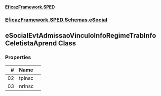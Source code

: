 #### [EficazFramework.SPED](EficazFrameworkSPED.md 'EficazFramework SPED')
### [EficazFramework.SPED.Schemas.eSocial](EficazFramework.SPED.Schemas.eSocial.md 'EficazFramework.SPED.Schemas.eSocial')

## eSocialEvtAdmissaoVinculoInfoRegimeTrabInfoCeletistaAprend Class
### Properties

| # | Name | |
| ---: | :--- | :--- |
| 02 | tpInsc |  |
| 03 | nrInsc |  |
